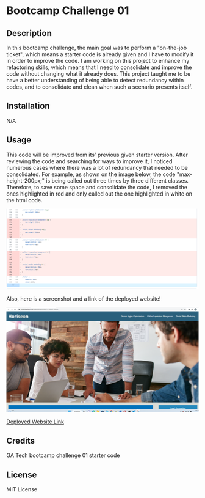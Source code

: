 # Bootcamp Challenge 01

## Description

In this bootcamp challenge, the main goal was to perform a "on-the-job ticket", which means a starter code is already given and I have to modify it in order
to improve the code. I am working on this project to enhance my refactoring skills, which means that I need to consolidate and improve the code without changing what it already does. This project taught me to be have a better understanding of being able to detect redundancy within codes, and to consolidate and clean when such a 
scenario presents itself.

## Installation

N/A

## Usage

This code will be improved from its' previous given starter version. After reviewing the code and searching for ways to improve it, I noticed numerous cases where there was a lot of redundancy that needed to be consolidated. For example, as shown on the image below, the code "max-height-200px;" is being called out three times by three different classes. Therefore, to save some space and consolidate the code, I removed the ones highlighted in red and only called out the one highlighted in white on the html code.

![alt text](assets/images/challenge-01-01.png)

Also, here is a screenshot and a link of the deployed website!

![alt text](assets/images/deployed-website-screenshot.png)

<a href="https://pguerra98.github.io/challenge-bootcamp-01-pedro-guerra/">Deployed Website Link</a>

## Credits

GA Tech bootcamp challenge 01 starter code

## License

MIT License
